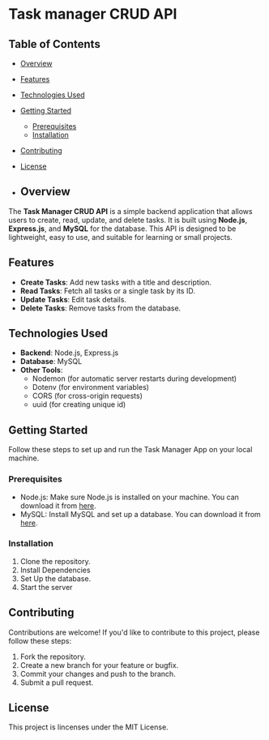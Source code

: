# Task manager CRUD API
## Table of Contents

- [Overview](#introduction)
- [Features](#features)
- [Technologies Used](#technologies-used)
- [Getting Started](#getting-started)
  - [Prerequisites](#prerequisites)
  - [Installation](#installation)
- [Contributing](#contributing)
- [License](#license)

- ## Overview
The **Task Manager CRUD API** is a simple backend application that allows users to create, read, update, and delete tasks. It is built using **Node.js**, **Express.js**, and **MySQL** for the database. This API is designed to be lightweight, easy to use, and suitable for learning or small projects.

## Features
- **Create Tasks**: Add new tasks with a title and description.
- **Read Tasks**: Fetch all tasks or a single task by its ID.
- **Update Tasks**: Edit task details.
- **Delete Tasks**: Remove tasks from the database.

## Technologies Used
- **Backend**: Node.js, Express.js
- **Database**: MySQL
- **Other Tools**:
  - Nodemon (for automatic server restarts during development)
  - Dotenv (for environment variables)
  - CORS (for cross-origin requests)
  - uuid (for creating unique id)
## Getting Started
  Follow these steps to set up and run the Task Manager App on your local machine.

  ### Prerequisites
  - Node.js: Make sure Node.js is installed on your machine. You can download it from [here](https://nodejs.org/en).
  - MySQL: Install MySQL and set up a database. You can download it from [here](https://dev.mysql.com/downloads/).

   ### Installation
   1. Clone the repository.
   2. Install Dependencies
   3. Set Up the database.
   4. Start the server

## Contributing
Contributions are welcome! If you'd like to contribute to this project, please follow these steps:
1. Fork the repository.
2. Create a new branch for your feature or bugfix.
3. Commit your changes and push to the branch.
4. Submit a pull request.

## License
This project is lincenses under the MIT License. 
   
